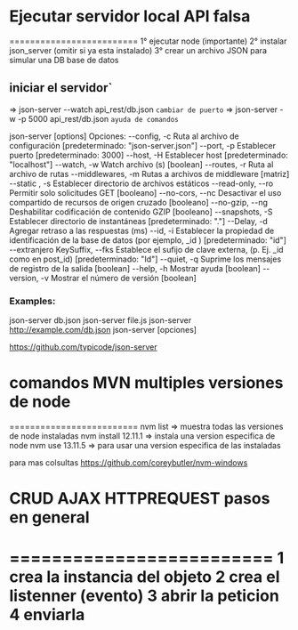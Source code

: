 # Ejecutar servidor local API falsa

=========================
1° ejecutar node (importante)
2° instalar json_server (omitir si ya esta instalado)
3° crear un archivo JSON para simular una DB base de datos

## iniciar el servidor`
=> json-server --watch api_rest/db.json
`cambiar de puerto`
=> json-server -w -p 5000 api_rest/db.json
`ayuda de comandos`

json-server [options] <source>
Opciones:
--config, -c Ruta al archivo de configuración [predeterminado: "json-server.json"]
--port, -p Establecer puerto [predeterminado: 3000]
--host, -H Establecer host [predeterminado: "localhost"]
--watch, -w Watch archivo (s) [boolean]
--routes, -r Ruta al archivo de rutas
--middlewares, -m Rutas a archivos de middleware [matriz]
--static , -s Establecer directorio de archivos estáticos
--read-only, --ro Permitir solo solicitudes GET [booleano]
--no-cors, --nc Desactivar el uso compartido de recursos de origen cruzado [booleano]
--no-gzip, --ng Deshabilitar codificación de contenido GZIP [booleano]
--snapshots, -S Establecer directorio de instantáneas [predeterminado: "."]
--Delay, -d Agregar retraso a las respuestas (ms)
--id, -i Establecer la propiedad de identificación de la base de datos (por ejemplo, \_id ) [predeterminado: "id"]
--extranjero KeySuffix, --fks Establece el sufijo de clave externa, (p. Ej. \_id como en post_id) [predeterminado: "Id"]
--quiet, -q Suprime los mensajes de registro de la salida [boolean]
--help, -h Mostrar ayuda [boolean]
--version, -v Mostrar el número de versión [boolean]

### Examples:
json-server db.json
json-server file.js
json-server http://example.com/db.json
json-server [opciones] <origen>

https://github.com/typicode/json-server

# comandos MVN multiples versiones de node

=========================
nvm list =>
muestra todas las versiones de node instaladas
nvm install 12.11.1 =>
instala una version especifica de node
nvm use 13.11.5 =>
para usar una version especifica de las instaladas

para mas colsultas https://github.com/coreybutler/nvm-windows

# CRUD AJAX HTTPREQUEST pasos en general

=========================
1 crea la instancia del objeto
2 crea el listenner (evento)
3 abrir la peticion
4 enviarla
=========================
